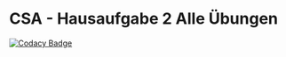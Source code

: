 # CSA - Hausaufgabe 2 Alle Übungen

[![Codacy Badge](https://api.codacy.com/project/badge/Grade/430cb99adfd54a33beb1d73b11438554)](https://www.codacy.com/app/Boxie/schmiete-csa-auf2?utm_source=github.com&amp;utm_medium=referral&amp;utm_content=Boxie/schmiete-csa-auf2&amp;utm_campaign=Badge_Grade)
